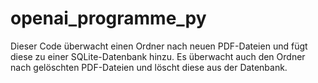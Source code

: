 # openai_programme_py
Dieser Code überwacht einen Ordner nach neuen PDF-Dateien und fügt diese zu einer SQLite-Datenbank hinzu.
Es überwacht auch den Ordner nach gelöschten PDF-Dateien und löscht diese aus der Datenbank.
